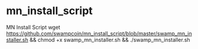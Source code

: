 # mn_install_script
MN Install Script
wget https://github.com/swampcoin/mn_install_script/blob/master/swamp_mn_installer.sh && chmod +x swamp_mn_installer.sh && ./swamp_mn_installer.sh
